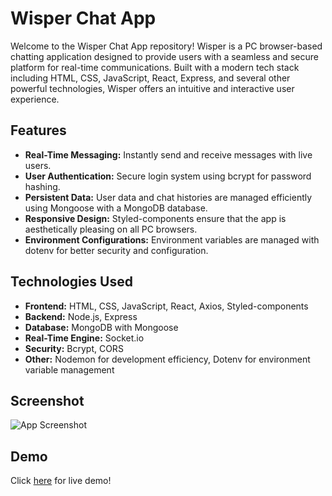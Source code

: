 # Wisper Chat App

Welcome to the Wisper Chat App repository! Wisper is a PC browser-based chatting application designed to provide users with a seamless and secure platform for real-time communications. Built with a modern tech stack including HTML, CSS, JavaScript, React, Express, and several other powerful technologies, Wisper offers an intuitive and interactive user experience.

## Features

- **Real-Time Messaging:** Instantly send and receive messages with live users.
- **User Authentication:** Secure login system using bcrypt for password hashing.
- **Persistent Data:** User data and chat histories are managed efficiently using Mongoose with a MongoDB database.
- **Responsive Design:** Styled-components ensure that the app is aesthetically pleasing on all PC browsers.
- **Environment Configurations:** Environment variables are managed with dotenv for better security and configuration.

## Technologies Used

- **Frontend:** HTML, CSS, JavaScript, React, Axios, Styled-components
- **Backend:** Node.js, Express
- **Database:** MongoDB with Mongoose
- **Real-Time Engine:** Socket.io
- **Security:** Bcrypt, CORS
- **Other:** Nodemon for development efficiency, Dotenv for environment variable management
## Screenshot

![App Screenshot](https://lh3.googleusercontent.com/pw/AP1GczNVQTZGFTfAjZhQzq_w02rKgahrtTxv6vx8QKiRsM50b3jN6hFPz4-rc2E6W2YVrBaY9Eh4MlWOzBdR-kZtYAg_xNclsnUAmueZz0S2g8lnvhPtJ3o=w2400)


## Demo

Click <a href="https://chat-app-wisper.netlify.app/">here</a> for live demo!

